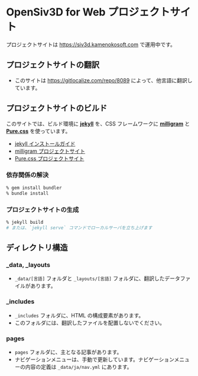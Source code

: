 # OpenSiv3D for Web プロジェクトサイト

プロジェクトサイトは <https://siv3d.kamenokosoft.com> で運用中です。

## プロジェクトサイトの翻訳

* このサイトは <https://gitlocalize.com/repo/8089> によって、他言語に翻訳しています。

## プロジェクトサイトのビルド

このサイトでは、ビルド環境に [**jekyll**](https://jekyllrb.com) を、CSS フレームワークに [**milligram**](https://milligram.io) と [**Pure.css**](https://purecss.io) を使っています。

- [jekyll インストールガイド](https://jekyllrb.com/docs/)
- [milligram プロジェクトサイト](https://milligram.io)
- [Pure.css プロジェクトサイト](https://purecss.io)

### 依存関係の解決

```sh
% gem install bundler
% bundle install
```

### プロジェクトサイトの生成

```sh
% jekyll build
# または、`jekyll serve` コマンドでローカルサーバを立ち上げます
```

## ディレクトリ構造

### \_data, \_layouts

- `_data/[言語]` フォルダと `_layouts/[言語]` フォルダに、翻訳したデータファイルがあります。

### \_includes

- `_includes` フォルダに、HTML の構成要素があります。
- このフォルダには、翻訳したファイルを配置しないでください。

### pages

- `pages` フォルダに、主となる記事があります。
- ナビゲーションメニューは、手動で更新しています。ナビゲーションメニューの内容の定義は `_data/ja/nav.yml` にあります。
